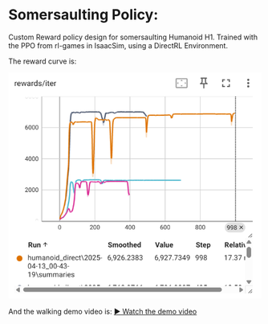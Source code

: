 # Somersaulting Policy:
Custom Reward policy design for somersaulting Humanoid H1. Trained with the PPO from rl-games in IsaacSim, using a DirectRL Environment.  

The reward curve is:


![Reward Curve](reward_improvement_best_runs.png)

And the walking demo video is:
[▶️ Watch the demo video](https://youtu.be/LD8qsfm1S8c)
